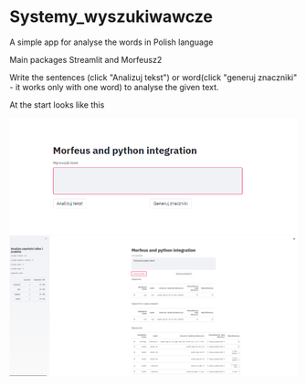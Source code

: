 # Systemy_wyszukiwawcze
A simple app for analyse the words in Polish language

Main packages
Streamlit and Morfeusz2

Write the sentences (click "Analizuj tekst") or word(click "generuj znaczniki" - it works only with one word) to analyse the given text.

At the start looks like this

![](projekt_streamlit.png)
![](after_analyse.png)
